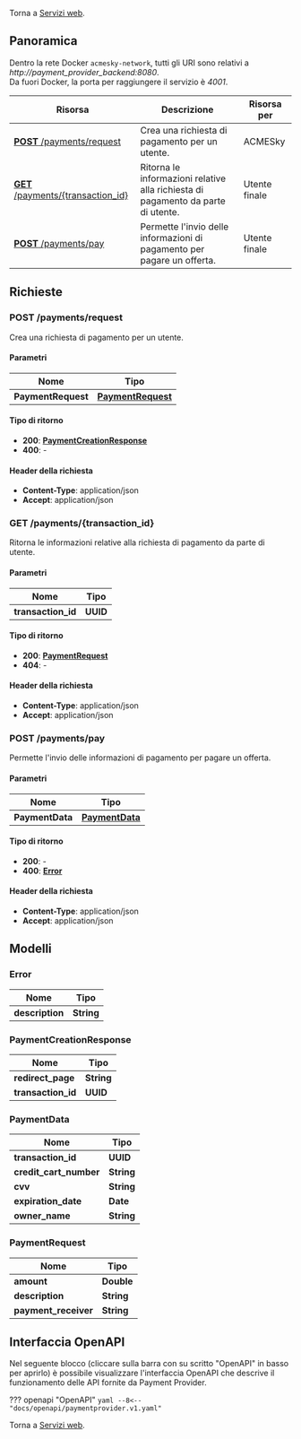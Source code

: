 Torna a [Servizi web](../serviziweb.md).
## Panoramica

Dentro la rete Docker `acmesky-network`, tutti gli URI sono relativi a *http://payment_provider_backend:8080*.  
Da fuori Docker, la porta per raggiungere il servizio è *4001*.

| Risorsa | Descrizione | Risorsa per |
|---------|-------------|-------------|
| [**POST** /payments/request](#createPaymentRequest) | Crea una richiesta di pagamento per un utente. | ACMESky |
| [**GET** /payments/{transaction_id}](#getPaymentDetails) | Ritorna le informazioni relative alla richiesta di pagamento da parte di utente. | Utente finale |
| [**POST** /payments/pay](#sendPayment) | Permette l'invio delle informazioni di pagamento per pagare un offerta. | Utente finale |

## Richieste

<a name="createPaymentRequest"></a>
### **POST** /payments/request
Crea una richiesta di pagamento per un utente. 

#### Parametri

| Nome               | Tipo                                           |
|--------------------|------------------------------------------------|
| **PaymentRequest** | [**PaymentRequest**](#paymentrequest) |

#### Tipo di ritorno

- **200**: [**PaymentCreationResponse**](#paymentcreationresponse)
- **400**: -

#### Header della richiesta

- **Content-Type**: application/json
- **Accept**: application/json

<a name="getPaymentDetails"></a>
### **GET** /payments/{transaction_id}
Ritorna le informazioni relative alla richiesta di pagamento da parte di utente.

#### Parametri

| Nome                | Tipo     |
|---------------------|----------|
| **transaction\_id** | **UUID** |

#### Tipo di ritorno

- **200**: [**PaymentRequest**](#paymentrequest)
- **404**: -

#### Header della richiesta

- **Content-Type**: application/json
- **Accept**: application/json

<a name="sendPayment"></a>
### **POST** /payments/pay
Permette l'invio delle informazioni di pagamento per pagare un offerta.

#### Parametri

| Nome            | Tipo                                     |
|-----------------|------------------------------------------|
| **PaymentData** | [**PaymentData**](#paymentdata) |

#### Tipo di ritorno

- **200**: -
- **400**: [**Error**](#error)

#### Header della richiesta

- **Content-Type**: application/json
- **Accept**: application/json


## Modelli

<a name="error"></a>
### Error

| Nome            | Tipo       |
|-----------------|------------|
| **description** | **String** |

<a name="paymentcreationresponse"></a>
### PaymentCreationResponse

| Nome                | Tipo       |
|---------------------|------------|
| **redirect\_page**  | **String** |
| **transaction\_id** | **UUID**   |

<a name="paymentdata"></a>
### PaymentData

| Nome                     | Tipo       |
|--------------------------|------------|
| **transaction\_id**      | **UUID**   |
| **credit\_cart\_number** | **String** |
| **cvv**                  | **String** |
| **expiration\_date**     | **Date**   |
| **owner\_name**          | **String** |

<a name="paymentrequest"></a>
### PaymentRequest

| Nome                  | Tipo       |
|-----------------------|------------|
| **amount**            | **Double** |
| **description**       | **String** |
| **payment\_receiver** | **String** |

## Interfaccia OpenAPI

Nel seguente blocco (cliccare sulla barra con su scritto "OpenAPI" in basso per aprirlo) è possibile visualizzare l'interfaccia OpenAPI che descrive il funzionamento delle API fornite da Payment Provider.

??? openapi "OpenAPI"
    ```yaml
    --8<-- "docs/openapi/paymentprovider.v1.yaml"
    ```

Torna a [Servizi web](../serviziweb.md).